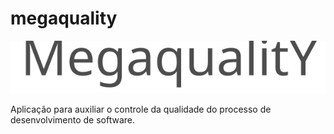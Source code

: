 megaquality
===========

![Image](https://github.com/brunomrpx/megaquality/blob/master/static/images/logo-megaquality.svg)

Aplicação para auxiliar o controle da qualidade do processo de desenvolvimento de software.
